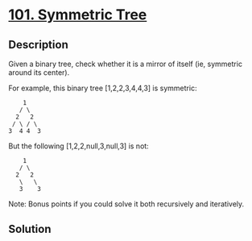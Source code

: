 # [101. Symmetric Tree](https://leetcode.com/problems/symmetric-tree)

## Description

Given a binary tree, check whether it is a mirror of itself (ie, symmetric around its center).

For example, this binary tree [1,2,2,3,4,4,3] is symmetric:

```
    1
   / \
  2   2
 / \ / \
3  4 4  3
```



But the following [1,2,2,null,3,null,3] is not:

```
    1
   / \
  2   2
   \   \
   3    3
```



Note:
Bonus points if you could solve it both recursively and iteratively.

## Solution

